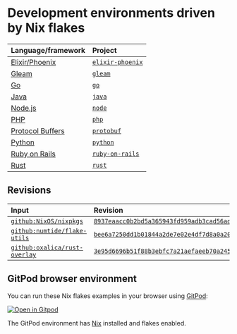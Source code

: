 # Development environments driven by Nix flakes

| Language/framework        | Project                               |
| :------------------------ | :------------------------------------ |
| [Elixir/Phoenix][phx]     | [`elixir-phoenix`](./elixir-phoenix/) |
| [Gleam]                   | [`gleam`](./gleam)                    |
| [Go]                      | [`go`](./go/)                         |
| [Java]                    | [`java`](./java/)                     |
| [Node.js][node]           | [`node`](./node/)                     |
| [PHP]                     | [`php`](./php/)                       |
| [Protocol Buffers][proto] | [`protobuf`](./protobuf/)             |
| [Python]                  | [`python`](./python/)                 |
| [Ruby on Rails][ror]      | [`ruby-on-rails`](./ruby-on-rails/)   |
| [Rust]                    | [`rust`](./rust/)                     |

## Revisions

| Input                                                                    | Revision                                                                                                                            |
| :----------------------------------------------------------------------- | :---------------------------------------------------------------------------------------------------------------------------------- |
| [`github:NixOS/nixpkgs`](https://github.com/NixOS/nixpkgs)               | [`8937eaacc0b2bd5a365943fd959adb3cad56ad73`](https://github.com/NixOS/nixpkgs/tree/8937eaacc0b2bd5a365943fd959adb3cad56ad73)        |
| [`github:numtide/flake-utils`](https://github.com/numtide/flake-utils)   | [`bee6a7250dd1b01844a2de7e02e4df7d8a0a206c`](https://github.com/numtide/flake-utils/tree/bee6a7250dd1b01844a2de7e02e4df7d8a0a206c)  |
| [`github:oxalica/rust-overlay`](https://github.com/oxalica/rust-overlay) | [`3e95d6696b51f88b3ebfc7a21aefaeeb70a245bd`](https://github.com/oxalica/rust-overlay/tree/3e95d6696b51f88b3ebfc7a21aefaeeb70a245bd) |

## GitPod browser environment

You can run these Nix flakes examples in your browser using [GitPod]:

[![Open in Gitpod](https://gitpod.io/button/open-in-gitpod.svg)](https://gitpod.io/#https://github.com/the-nix-way/flake-dev-environments)

The GitPod environment has [Nix] installed and flakes enabled.

[gitpod]: https://gitpod.io
[gleam]: https://gleam.run
[go]: https://golang.org
[java]: https://docs.oracle.com/java
[nix]: https://nixos.org
[node]: https://nodejs.org
[php]: https://www.php.net
[phx]: https://phoenixframework.org
[proto]: https://developers.google.com/protocol-buffers
[python]: https://python.org
[ror]: https://rubyonrails.org
[rust]: https://rust-lang.org
